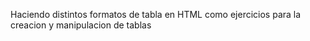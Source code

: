 Haciendo distintos formatos de tabla en HTML como ejercicios para la creacion y manipulacion de tablas
